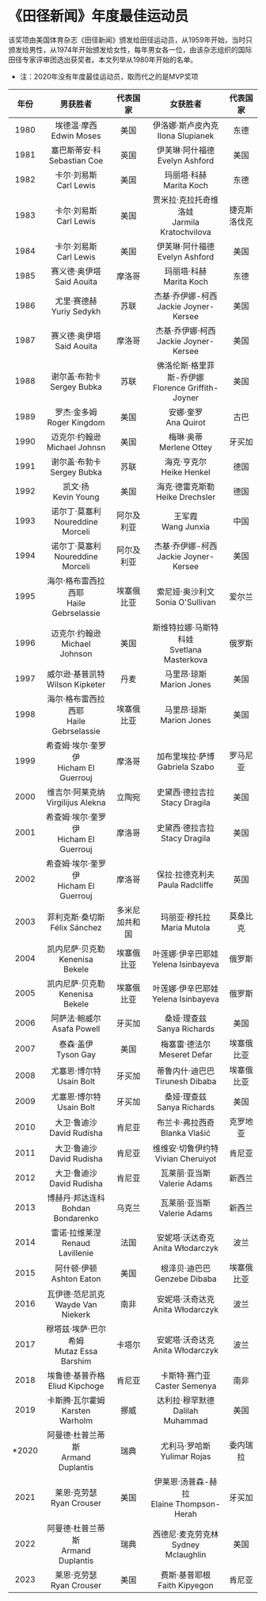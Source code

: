 # 《田径新闻》年度最佳运动员

该奖项由美国体育杂志《田径新闻》颁发给田径运动员，从1959年开始，当时只颁发给男性，从1974年开始颁发给女性，每年男女各一位，由该杂志组织的国际田径专家评审团选出获奖者。本文列举从1980年开始的名单。

- 注：2020年没有年度最佳运动员，取而代之的是MVP奖项

| 年份 |            男获胜者            | 代表国家 |                    女获胜者                     |   代表国家   |
| :--: | :----------------------------: | :------: | :---------------------------------------------: | :----------: |
| 1980 |   埃德温·摩西<br>Edwin Moses   |   美国   |      伊洛娜·斯卢皮內克<br>Ilona Slupianek       |     东德     |
| 1981 | 塞巴斯蒂安·科<br>Sebastian Coe |   英国   |       伊芙琳·阿什福德<br/>Evelyn Ashford        |     美国     |
| 1982 |   卡尔·刘易斯<br/>Carl Lewis   |   美国   |           玛丽塔·科赫<br/>Marita Koch           |     东德     |
| 1983 |   卡尔·刘易斯<br/>Carl Lewis   |   美国   | 贾米拉·克拉托奇维洛娃<br/>Jarmila Kratochvilova | 捷克斯洛伐克 |
| 1984 |   卡尔·刘易斯<br/>Carl Lewis   |   美国   |       伊芙琳·阿什福德<br/>Evelyn Ashford        |     美国     |
| 1985 |    赛义德·奥伊塔<br>Said Aouita    |       摩洛哥        |  玛丽塔·科赫<br/>Marita Koch  |         东德         |
| 1986 | 尤里·赛德赫<br/>Yuriy Sedykh |        苏联         |     杰基·乔伊娜-柯西<br/>Jackie Joyner-Kersee     |         美国         |
| 1987 |    赛义德·奥伊塔<br/>Said Aouita    |       摩洛哥        |     杰基·乔伊娜·柯西<br/>Jackie Joyner-Kersee     |         美国         |
| 1988 | 谢尔盖·布勃卡<br/>Sergey Bubka |        苏联         | 佛洛伦斯·格里菲斯-乔伊娜<br/>Florence Griffith-Joyner |         美国         |
| 1989 |     罗杰·金多姆<br/>Roger Kingdom     |        美国         |    安娜·奎罗<br/>Ana Quirot    |         古巴         |
| 1990 |    迈克尔·约翰逊<br/>Michael Johnsn    |        美国         | 梅琳·奥蒂<br/>Merlene Ottey |        牙买加        |
| 1991 | 谢尔盖·布勃卡<br/>Sergey Bubka |        苏联         |  海克·亨克尔<br/>Heike Henkel  |         德国         |
| 1992 |       凯文·扬<br/>Kevin Young       |        美国         | 海克·德雷克斯勒<br/>Heike Drechsler |         德国         |
| 1993 |    诺尔丁·莫塞利<br/>Noureddine Morceli    |     阿尔及利亚      |          王军霞<br/>Wang Junxia          |         中国         |
| 1994 |    诺尔丁·莫塞利<br/>Noureddine Morceli    |     阿尔及利亚      |     杰基·乔伊娜-柯西<br/>Jackie Joyner-Kersee     |         美国         |
| 1995 | 海尔·格布雷西拉西耶<br/>Haile Gebrselassie |     埃塞俄比亚      |     索尼娅·奥沙利文<br/>Sonia O'Sullivan     |爱尔兰|
| 1996 |    迈克尔·约翰逊<br/>Michael Johnson    |        美国         | 斯维特拉娜·马斯特科娃<br/>Svetlana Masterkova |        俄罗斯        |
| 1997 |   威尔逊·基普凯特<br/>Wilson Kipketer   |        丹麦         | 马里昂·琼斯<br/>Marion Jones |         美国         |
| 1998 | 海尔·格布雷西拉西耶<br/>Haile Gebrselassie |     埃塞俄比亚      | 马里昂·琼斯<br/>Marion Jones |         美国         |
| 1999 | 希查姆·埃尔·奎罗伊<br/>Hicham El Guerrouj |       摩洛哥        |      加布里埃拉·萨博<br/>Gabriela Szabo      |       罗马尼亚       |
| 2000 |  维吉尔·阿莱克纳<br/>Virgilijus Alekna  | 立陶宛 |  史黛西·德拉吉拉<br/>Stacy Dragila  |         美国         |
| 2001 | 希查姆·埃尔·奎罗伊<br/>Hicham El Guerrouj |       摩洛哥        |  史黛西·德拉吉拉<br/>Stacy Dragila  |         美国         |
| 2002 | 希查姆·埃尔·奎罗伊<br/>Hicham El Guerrouj |       摩洛哥        | 保拉·拉德克利夫<br/>Paula Radcliffe |         英国         |
| 2003 |    菲利克斯·桑切斯<br/>Félix Sánchez    |   多米尼加共和国    |       玛丽亚·穆托拉<br/>Maria Mutola       | 莫桑比克 |
| 2004 |   凯内尼萨·贝克勒<br/>Kenenisa Bekele   |     埃塞俄比亚      | 叶莲娜·伊辛巴耶娃<br/>Yelena Isinbayeva |        俄罗斯        |
| 2005 |   凯内尼萨·贝克勒<br/>Kenenisa Bekele   |     埃塞俄比亚      | 叶莲娜·伊辛巴耶娃<br/>Yelena Isinbayeva |        俄罗斯        |
| 2006 |    阿萨法·鲍威尔<br/>Asafa Powell    |       牙买加        |  桑娅·理查兹<br/>Sanya Richards  |         美国         |
| 2007 |      泰森·盖伊<br/>Tyson Gay      |        美国         |  梅塞雷·德法尔<br/>Meseret Defar  |      埃塞俄比亚      |
| 2008 |    尤塞恩·博尔特<br/>Usain Bolt    |       牙买加        | 蒂鲁内什·迪巴巴<br/>Tirunesh Dibaba |      埃塞俄比亚      |
| 2009 |    尤塞恩·博尔特<br/>Usain Bolt    |       牙买加        |  桑娅·理查兹<br/>Sanya Richards  |         美国         |
| 2010 |     大卫·鲁迪沙<br/>David Rudisha     |       肯尼亚        |  布兰卡·弗拉西奇<br/>Blanka Vlašić  |       克罗地亚       |
| 2011 |     大卫·鲁迪沙<br/>David Rudisha     |       肯尼亚        |     维维安·切鲁伊约特<br/>Vivian Cheruiyot     |        肯尼亚        |
| 2012 |     大卫·鲁迪沙<br/>David Rudisha     |       肯尼亚        |  瓦莱丽·亚当斯<br/>Valerie Adams  |        新西兰        |
| 2013 |  博赫丹·邦达连科<br/>Bohdan Bondarenko  |       乌克兰        |  瓦莱丽·亚当斯<br/>Valerie Adams  |        新西兰        |
| 2014 |    雷诺·拉维莱涅<br/>Renaud Lavillenie    |        法国         |     安妮塔·沃达奇克<br/>Anita Włodarczyk     |         波兰         |
| 2015 |     阿什顿·伊顿<br/>Ashton Eaton     |        美国         | 根泽贝·迪巴巴<br/>Genzebe Dibaba |      埃塞俄比亚      |
| 2016 |   瓦伊德·范尼凯克<br/>Wayde Van Niekerk   |        南非         |     安妮塔·沃奇达克<br/>Anita Włodarczyk     |         波兰         |
| 2017 | 穆塔兹·埃萨·巴尔希姆<br/>Mutaz Essa Barshim |       卡塔尔        |     安妮塔·沃奇达克<br/>Anita Włodarczyk     |         波兰         |
| 2018 | 埃鲁德·基普乔格<br/>Eliud Kipchoge |       肯尼亚        |      卡斯特·赛门亚<br/>Caster Semenya      |         南非         |
| 2019 |   卡斯腾·瓦尔霍姆<br/>Karsten Warholm   |        挪威         |     达利拉·穆罕默德<br/>Dalilah Muhammad     |         美国         |
| *2020 |  阿曼德·杜普兰蒂斯<br/>Armand Duplantis  |        瑞典         |    尤利马·罗哈斯<br/>Yulimar Rojas    |       委内瑞拉       |
| 2021 |   莱恩·克劳瑟<br/>Ryan Crouser   |        美国         |    伊莱恩·汤普森-赫拉<br/>Elaine Thompson-Herah    |        牙买加        |
| 2022 |  阿曼德·杜普兰蒂斯<br/>Armand Duplantis  |        瑞典         | 西德尼·麦克劳克林<br/>Sydney Mclaughlin |         美国         |
| 2023 |     莱恩·克劳瑟<br/>Ryan Crouser     |        美国         | 费斯·基普耶根<br/>Faith Kipyegon |        肯尼亚        |